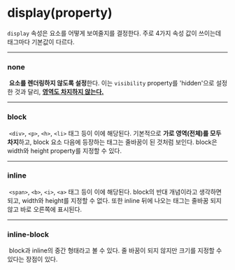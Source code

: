 # display(property)



`display` 속성은 요소를 어떻게 보여줄지를 결정한다. 주로 4가지 속성 값이 쓰이는데 태그마다 기본값이 다르다.



---



### none

​	**요소를 렌더링하지 않도록 설정**한다. 이는 `visibility` property를 'hidden'으로 설정한 것과 달리, **<u>영역도 차지하지 않는다.</u>**



---



### block

​	`<div>`, `<p>`, `<h>`, `<li>` 태그 등이 이에 해당된다. 기본적으로 **가로 영역(전체)를 모두 차지**하고, block 요소 다음에 등장하는 태그는 줄바꿈이 된 것처럼 보인다. block은 width와 height property를 지정할 수 있다.



---



### inline

​	`<span>`, `<b>`, `<i>`, `<a>` 태그 등이 이에 해당된다. block의 반대 개념이라고 생각하면 되고, width와 height를 지정할 수 없다. 또한 inline 뒤에 나오는 태그는 줄바꿈 되지 않고 바로 오른쪽에 표시된다.



---



### inline-block

​	block과 inline의 중간 형태라고 볼 수 있다. 줄 바꿈이 되지 않지만 크기를 지정할 수 있다는 장점이 있다.